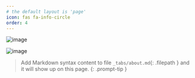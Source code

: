 ```yaml
---
# the default layout is 'page'
icon: fas fa-info-circle
order: 4
---
```


![image](https://github.com/SangphilPark/SangphilPark.github.io/assets/81211140/8a6d4f8d-36f8-486d-a0ec-a70d5bf4fe9e)

![image](https://github.com/SangphilPark/SangphilPark.github.io/assets/81211140/7718db01-04cc-461b-a4d7-77e08cf6075f)

> Add Markdown syntax content to file `_tabs/about.md`{: .filepath } and it will show up on this page.
> {: .prompt-tip }
